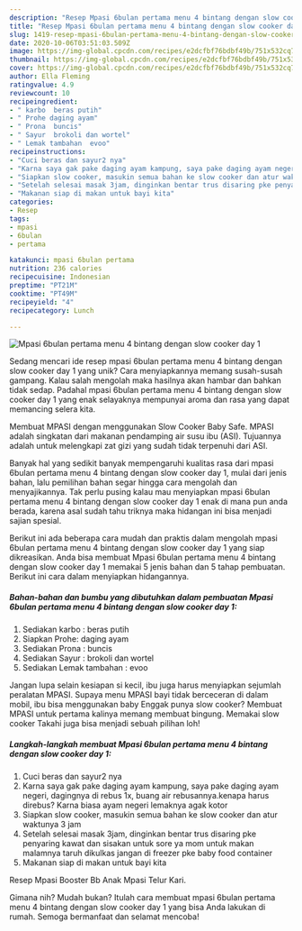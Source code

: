 ```yaml
---
description: "Resep Mpasi 6bulan pertama menu 4 bintang dengan slow cooker day 1 Anti Gagal"
title: "Resep Mpasi 6bulan pertama menu 4 bintang dengan slow cooker day 1 Anti Gagal"
slug: 1419-resep-mpasi-6bulan-pertama-menu-4-bintang-dengan-slow-cooker-day-1-anti-gagal
date: 2020-10-06T03:51:03.509Z
image: https://img-global.cpcdn.com/recipes/e2dcfbf76bdbf49b/751x532cq70/mpasi-6bulan-pertama-menu-4-bintang-dengan-slow-cooker-day-1-foto-resep-utama.jpg
thumbnail: https://img-global.cpcdn.com/recipes/e2dcfbf76bdbf49b/751x532cq70/mpasi-6bulan-pertama-menu-4-bintang-dengan-slow-cooker-day-1-foto-resep-utama.jpg
cover: https://img-global.cpcdn.com/recipes/e2dcfbf76bdbf49b/751x532cq70/mpasi-6bulan-pertama-menu-4-bintang-dengan-slow-cooker-day-1-foto-resep-utama.jpg
author: Ella Fleming
ratingvalue: 4.9
reviewcount: 10
recipeingredient:
- " karbo  beras putih"
- " Prohe daging ayam"
- " Prona  buncis"
- " Sayur  brokoli dan wortel"
- " Lemak tambahan  evoo"
recipeinstructions:
- "Cuci beras dan sayur2 nya"
- "Karna saya gak pake daging ayam kampung, saya pake daging ayam negeri, dagingnya di rebus 1x, buang air rebusannya.kenapa harus direbus? Karna biasa ayam negeri lemaknya agak kotor"
- "Siapkan slow cooker, masukin semua bahan ke slow cooker dan atur waktunya 3 jam"
- "Setelah selesai masak 3jam, dinginkan bentar trus disaring pke penyaring kawat dan sisakan untuk sore ya mom untuk makan malamnya taruh dikulkas jangan di freezer pke baby food container"
- "Makanan siap di makan untuk bayi kita"
categories:
- Resep
tags:
- mpasi
- 6bulan
- pertama

katakunci: mpasi 6bulan pertama 
nutrition: 236 calories
recipecuisine: Indonesian
preptime: "PT21M"
cooktime: "PT49M"
recipeyield: "4"
recipecategory: Lunch

---
```



![Mpasi 6bulan pertama menu 4 bintang dengan slow cooker day 1](https://img-global.cpcdn.com/recipes/e2dcfbf76bdbf49b/751x532cq70/mpasi-6bulan-pertama-menu-4-bintang-dengan-slow-cooker-day-1-foto-resep-utama.jpg)

Sedang mencari ide resep mpasi 6bulan pertama menu 4 bintang dengan slow cooker day 1 yang unik? Cara menyiapkannya memang susah-susah gampang. Kalau salah mengolah maka hasilnya akan hambar dan bahkan tidak sedap. Padahal mpasi 6bulan pertama menu 4 bintang dengan slow cooker day 1 yang enak selayaknya mempunyai aroma dan rasa yang dapat memancing selera kita.

Membuat MPASI dengan menggunakan Slow Cooker Baby Safe. MPASI adalah singkatan dari makanan pendamping air susu ibu (ASI). Tujuannya adalah untuk melengkapi zat gizi yang sudah tidak terpenuhi dari ASI.

Banyak hal yang sedikit banyak mempengaruhi kualitas rasa dari mpasi 6bulan pertama menu 4 bintang dengan slow cooker day 1, mulai dari jenis bahan, lalu pemilihan bahan segar hingga cara mengolah dan menyajikannya. Tak perlu pusing kalau mau menyiapkan mpasi 6bulan pertama menu 4 bintang dengan slow cooker day 1 enak di mana pun anda berada, karena asal sudah tahu triknya maka hidangan ini bisa menjadi sajian spesial.


Berikut ini ada beberapa cara mudah dan praktis dalam mengolah mpasi 6bulan pertama menu 4 bintang dengan slow cooker day 1 yang siap dikreasikan. Anda bisa membuat Mpasi 6bulan pertama menu 4 bintang dengan slow cooker day 1 memakai 5 jenis bahan dan 5 tahap pembuatan. Berikut ini cara dalam menyiapkan hidangannya.

<!--inarticleads1-->

##### Bahan-bahan dan bumbu yang dibutuhkan dalam pembuatan Mpasi 6bulan pertama menu 4 bintang dengan slow cooker day 1:

1. Sediakan  karbo : beras putih
1. Siapkan  Prohe: daging ayam
1. Sediakan  Prona : buncis
1. Sediakan  Sayur : brokoli dan wortel
1. Sediakan  Lemak tambahan : evoo


Jangan lupa selain kesiapan si kecil, ibu juga harus menyiapkan sejumlah peralatan MPASI. Supaya menu MPASI bayi tidak berceceran di dalam mobil, ibu bisa menggunakan baby Enggak punya slow cooker? Membuat MPASI untuk pertama kalinya memang membuat bingung. Memakai slow cooker Takahi juga bisa menjadi sebuah pilihan loh! 

<!--inarticleads2-->

##### Langkah-langkah membuat Mpasi 6bulan pertama menu 4 bintang dengan slow cooker day 1:

1. Cuci beras dan sayur2 nya
1. Karna saya gak pake daging ayam kampung, saya pake daging ayam negeri, dagingnya di rebus 1x, buang air rebusannya.kenapa harus direbus? Karna biasa ayam negeri lemaknya agak kotor
1. Siapkan slow cooker, masukin semua bahan ke slow cooker dan atur waktunya 3 jam
1. Setelah selesai masak 3jam, dinginkan bentar trus disaring pke penyaring kawat dan sisakan untuk sore ya mom untuk makan malamnya taruh dikulkas jangan di freezer pke baby food container
1. Makanan siap di makan untuk bayi kita


Resep Mpasi Booster Bb Anak Mpasi Telur Kari. 

Gimana nih? Mudah bukan? Itulah cara membuat mpasi 6bulan pertama menu 4 bintang dengan slow cooker day 1 yang bisa Anda lakukan di rumah. Semoga bermanfaat dan selamat mencoba!
